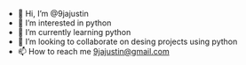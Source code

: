 - 👋 Hi, I’m @9jajustin
- 👀 I’m interested in python
- 🌱 I’m currently learning python
- 💞️ I’m looking to collaborate on desing projects using python
- 📫 How to reach me 9jajustin@gmail.com

<!---
9jajustin/9jajustin is a ✨ special ✨ repository because its `README.md` (this file) appears on your GitHub profile.
You can click the Preview link to take a look at your changes.
--->
